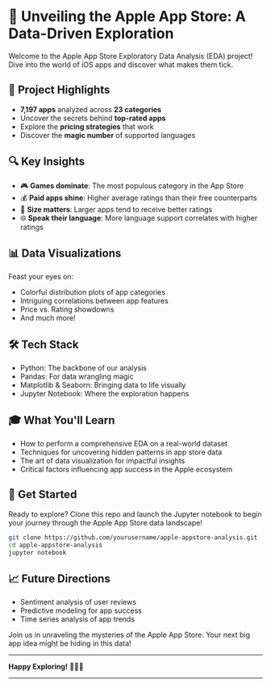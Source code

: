 # 🍎 Unveiling the Apple App Store: A Data-Driven Exploration

Welcome to the Apple App Store Exploratory Data Analysis (EDA) project! Dive into the world of iOS apps and discover what makes them tick.

## 🚀 Project Highlights

- **7,197 apps** analyzed across **23 categories**
- Uncover the secrets behind **top-rated apps**
- Explore the **pricing strategies** that work
- Discover the **magic number** of supported languages

## 🔍 Key Insights

- 🎮 **Games dominate**: The most populous category in the App Store
- 💰 **Paid apps shine**: Higher average ratings than their free counterparts
- 📏 **Size matters**: Larger apps tend to receive better ratings
- 🌐 **Speak their language**: More language support correlates with higher ratings

## 📊 Data Visualizations

Feast your eyes on:
- Colorful distribution plots of app categories
- Intriguing correlations between app features
- Price vs. Rating showdowns
- And much more!

## 🛠️ Tech Stack

- Python: The backbone of our analysis
- Pandas: For data wrangling magic
- Matplotlib & Seaborn: Bringing data to life visually
- Jupyter Notebook: Where the exploration happens

## 🎓 What You'll Learn

- How to perform a comprehensive EDA on a real-world dataset
- Techniques for uncovering hidden patterns in app store data
- The art of data visualization for impactful insights
- Critical factors influencing app success in the Apple ecosystem

## 🚀 Get Started

Ready to explore? Clone this repo and launch the Jupyter notebook to begin your journey through the Apple App Store data landscape!

```bash
git clone https://github.com/yourusername/apple-appstore-analysis.git
cd apple-appstore-analysis
jupyter notebook
```

## 📈 Future Directions

- Sentiment analysis of user reviews
- Predictive modeling for app success
- Time series analysis of app trends

Join us in unraveling the mysteries of the Apple App Store. Your next big app idea might be hiding in this data!

---

**Happy Exploring!** 🕵️‍♂️📱

---


